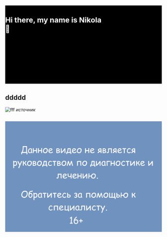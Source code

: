 <svg fill="none" viewBox="0 0 600 300" width="600" height="300" xmlns="http://www.w3.org/2000/svg"><foreignObject width="100%" height="100%"><div xmlns="http://www.w3.org/1999/xhtml"><style>.container {display: flex;  width: 100%; height: 300px; background-color: black; color: white;}</style><div class="container"><h1>Hi there, my name is Nikola <div class="hi">👋</div></h1></div></div></foreignObject></svg>
    
    
## ddddd
![fff](https://pressbooks.openeducationalberta.ca/app/uploads/sites/3/2018/08/0500Pronormoblast1-Gloria-Kwon.jpg)
_источник_

##
![hhh](./f.png)
